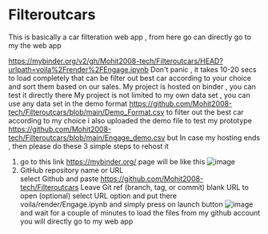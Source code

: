 # Filteroutcars
This is basically a car filteration web app ,
from here go can directly go to my the web app 

https://mybinder.org/v2/gh/Mohit2008-tech/Filteroutcars/HEAD?urlpath=voila%2Frender%2FEngage.ipynb
Don't panic , it takes 10-20 secs to load completely
that can be filter out best car according to your choice and sort them based on our sales.
My project is hosted on binder , you can test it directly there 
My project is not limited to my own data set , you can use any data set in the demo format 
https://github.com/Mohit2008-tech/Filteroutcars/blob/main/Demo_Format.csv
to filter out the best car according to my choice
i also uploaded the demo file to test my prototype https://github.com/Mohit2008-tech/Filteroutcars/blob/main/Engage_demo.csv
but 
In case my hosting ends , then please do these 3 simple steps to rehost it 
1.  go to this link    https://mybinder.org/
    page will be like this
 ![image](https://user-images.githubusercontent.com/83158393/170828192-a99bb24b-0332-4ae9-93c2-6f77e26f3c4b.png)
2.  GitHub repository name or URL    
    select Github and paste https://github.com/Mohit2008-tech/Filteroutcars
    Leave Git ref (branch, tag, or commit) blank
    URL to open (optional) 
    select URL option and put there 
    voila/render/Engage.ipynb
    and simply press on launch button
    ![image](https://user-images.githubusercontent.com/83158393/170828319-ca6da18a-e711-4c46-8f66-caafe044bcb0.png)
and wait for a couple of minutes to load the files from my github account
you will directly go to my web app 
